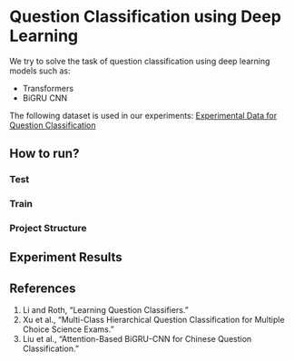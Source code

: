 # Question Classification using Deep Learning

We try to solve the task of question classification using deep learning models such as:
- Transformers 
- BiGRU CNN

The following dataset is used in our experiments: [Experimental Data for Question Classification](http://cogcomp.org/Data/QA/QC/)

## How to run?

### Test

### Train

### Project Structure

## Experiment Results

## References
1. Li and Roth, “Learning Question Classifiers.”
2. Xu et al., “Multi-Class Hierarchical Question Classification for Multiple Choice Science Exams.”
3. Liu et al., “Attention-Based BiGRU-CNN for Chinese Question Classification.”